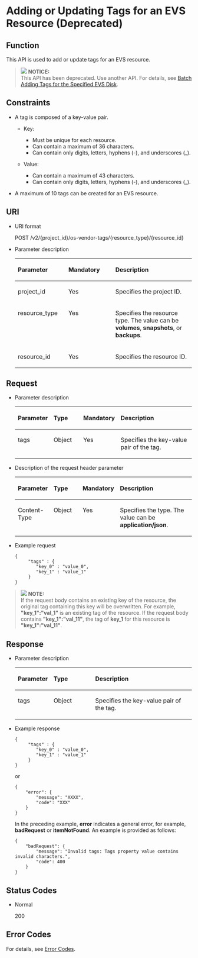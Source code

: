 # Adding or Updating Tags for an EVS Resource \(Deprecated\)<a name="evs_04_2036"></a>

## Function<a name="section17386310104128"></a>

This API is used to add or update tags for an EVS resource.

>![](/images/icon-notice.gif) **NOTICE:**   
>This API has been deprecated. Use another API. For details, see  [Batch Adding Tags for the Specified EVS Disk](batch-adding-tags-for-the-specified-evs-disk.md).  

## Constraints<a name="section58153866104128"></a>

-   A tag is composed of a key-value pair.
    -   Key:
        -   Must be unique for each resource.
        -   Can contain a maximum of 36 characters.
        -   Can contain only digits, letters, hyphens \(-\), and underscores \(\_\).

    -   Value:
        -   Can contain a maximum of 43 characters.
        -   Can contain only digits, letters, hyphens \(-\), and underscores \(\_\).



-   A maximum of 10 tags can be created for an EVS resource.

## URI<a name="section48475837104128"></a>

-   URI format

    POST /v2/\{project\_id\}/os-vendor-tags/\{resource\_type\}/\{resource\_id\}

-   Parameter description

    <a name="table28484833104128"></a>
    <table><thead align="left"><tr id="row60547305104128"><th class="cellrowborder" valign="top" width="28.57%" id="mcps1.1.4.1.1"><p id="p5384679104128"><a name="p5384679104128"></a><a name="p5384679104128"></a>Parameter</p>
    </th>
    <th class="cellrowborder" valign="top" width="26.529999999999998%" id="mcps1.1.4.1.2"><p id="p33505894104128"><a name="p33505894104128"></a><a name="p33505894104128"></a>Mandatory</p>
    </th>
    <th class="cellrowborder" valign="top" width="44.9%" id="mcps1.1.4.1.3"><p id="p29622926104128"><a name="p29622926104128"></a><a name="p29622926104128"></a>Description</p>
    </th>
    </tr>
    </thead>
    <tbody><tr id="row50646790104128"><td class="cellrowborder" valign="top" width="28.57%" headers="mcps1.1.4.1.1 "><p id="p8749302104128"><a name="p8749302104128"></a><a name="p8749302104128"></a>project_id</p>
    </td>
    <td class="cellrowborder" valign="top" width="26.529999999999998%" headers="mcps1.1.4.1.2 "><p id="p37604871104128"><a name="p37604871104128"></a><a name="p37604871104128"></a>Yes</p>
    </td>
    <td class="cellrowborder" valign="top" width="44.9%" headers="mcps1.1.4.1.3 "><p id="p26095712104128"><a name="p26095712104128"></a><a name="p26095712104128"></a>Specifies the project ID.</p>
    </td>
    </tr>
    <tr id="row40869685152038"><td class="cellrowborder" valign="top" width="28.57%" headers="mcps1.1.4.1.1 "><p id="p33171521152058"><a name="p33171521152058"></a><a name="p33171521152058"></a>resource_type</p>
    </td>
    <td class="cellrowborder" valign="top" width="26.529999999999998%" headers="mcps1.1.4.1.2 "><p id="p2538652152058"><a name="p2538652152058"></a><a name="p2538652152058"></a>Yes</p>
    </td>
    <td class="cellrowborder" valign="top" width="44.9%" headers="mcps1.1.4.1.3 "><p id="p42707547152038"><a name="p42707547152038"></a><a name="p42707547152038"></a>Specifies the resource type. The value can be <strong id="b842352706193556"><a name="b842352706193556"></a><a name="b842352706193556"></a>volumes</strong>, <strong id="b84235270619367"><a name="b84235270619367"></a><a name="b84235270619367"></a>snapshots</strong>, or <strong id="b842352706193615"><a name="b842352706193615"></a><a name="b842352706193615"></a>backups</strong>.</p>
    </td>
    </tr>
    <tr id="row255647152042"><td class="cellrowborder" valign="top" width="28.57%" headers="mcps1.1.4.1.1 "><p id="p38738380152058"><a name="p38738380152058"></a><a name="p38738380152058"></a>resource_id</p>
    </td>
    <td class="cellrowborder" valign="top" width="26.529999999999998%" headers="mcps1.1.4.1.2 "><p id="p50801043152058"><a name="p50801043152058"></a><a name="p50801043152058"></a>Yes</p>
    </td>
    <td class="cellrowborder" valign="top" width="44.9%" headers="mcps1.1.4.1.3 "><p id="p33198438152042"><a name="p33198438152042"></a><a name="p33198438152042"></a>Specifies the resource ID.</p>
    </td>
    </tr>
    </tbody>
    </table>


## Request<a name="section33377962104128"></a>

-   Parameter description

    <a name="table16590896104128"></a>
    <table><thead align="left"><tr id="row60389002104128"><th class="cellrowborder" valign="top" width="17.169999999999998%" id="mcps1.1.5.1.1"><p id="p1625381416113"><a name="p1625381416113"></a><a name="p1625381416113"></a>Parameter</p>
    </th>
    <th class="cellrowborder" valign="top" width="17.59%" id="mcps1.1.5.1.2"><p id="p1513999104128"><a name="p1513999104128"></a><a name="p1513999104128"></a>Type</p>
    </th>
    <th class="cellrowborder" valign="top" width="18.279999999999998%" id="mcps1.1.5.1.3"><p id="p55525100104128"><a name="p55525100104128"></a><a name="p55525100104128"></a>Mandatory</p>
    </th>
    <th class="cellrowborder" valign="top" width="46.96%" id="mcps1.1.5.1.4"><p id="p1239270104128"><a name="p1239270104128"></a><a name="p1239270104128"></a>Description</p>
    </th>
    </tr>
    </thead>
    <tbody><tr id="row33272036104128"><td class="cellrowborder" valign="top" width="17.169999999999998%" headers="mcps1.1.5.1.1 "><p id="p37459679152411"><a name="p37459679152411"></a><a name="p37459679152411"></a>tags</p>
    </td>
    <td class="cellrowborder" valign="top" width="17.59%" headers="mcps1.1.5.1.2 "><p id="p59805966104128"><a name="p59805966104128"></a><a name="p59805966104128"></a>Object</p>
    </td>
    <td class="cellrowborder" valign="top" width="18.279999999999998%" headers="mcps1.1.5.1.3 "><p id="p12445066104128"><a name="p12445066104128"></a><a name="p12445066104128"></a>Yes</p>
    </td>
    <td class="cellrowborder" valign="top" width="46.96%" headers="mcps1.1.5.1.4 "><p id="p1417386104128"><a name="p1417386104128"></a><a name="p1417386104128"></a>Specifies the key-value pair of the tag.</p>
    </td>
    </tr>
    </tbody>
    </table>

-   Description of the request header parameter

    <a name="table2028154215261"></a>
    <table><thead align="left"><tr id="row5873922415261"><th class="cellrowborder" valign="top" width="17.23%" id="mcps1.1.5.1.1"><p id="p1076316158116"><a name="p1076316158116"></a><a name="p1076316158116"></a>Parameter</p>
    </th>
    <th class="cellrowborder" valign="top" width="17.49%" id="mcps1.1.5.1.2"><p id="p1398844406"><a name="p1398844406"></a><a name="p1398844406"></a>Type</p>
    </th>
    <th class="cellrowborder" valign="top" width="18.240000000000002%" id="mcps1.1.5.1.3"><p id="p69908410015"><a name="p69908410015"></a><a name="p69908410015"></a>Mandatory</p>
    </th>
    <th class="cellrowborder" valign="top" width="47.04%" id="mcps1.1.5.1.4"><p id="p1727312315261"><a name="p1727312315261"></a><a name="p1727312315261"></a>Description</p>
    </th>
    </tr>
    </thead>
    <tbody><tr id="row5694570715261"><td class="cellrowborder" valign="top" width="17.23%" headers="mcps1.1.5.1.1 "><p id="p4919953115261"><a name="p4919953115261"></a><a name="p4919953115261"></a>Content-Type</p>
    </td>
    <td class="cellrowborder" valign="top" width="17.49%" headers="mcps1.1.5.1.2 "><p id="p209931941909"><a name="p209931941909"></a><a name="p209931941909"></a>Object</p>
    </td>
    <td class="cellrowborder" valign="top" width="18.240000000000002%" headers="mcps1.1.5.1.3 "><p id="p399418412010"><a name="p399418412010"></a><a name="p399418412010"></a>Yes</p>
    </td>
    <td class="cellrowborder" valign="top" width="47.04%" headers="mcps1.1.5.1.4 "><p id="p2823169515261"><a name="p2823169515261"></a><a name="p2823169515261"></a>Specifies the type. The value can be <strong id="b842352706194129"><a name="b842352706194129"></a><a name="b842352706194129"></a>application/json</strong>.</p>
    </td>
    </tr>
    </tbody>
    </table>


-   Example request

    ```
    {  
         "tags" : { 
            "key_0" : "value_0", 
            "key_1" : "value_1"  
         } 
    }
    ```


>![](/images/icon-note.gif) **NOTE:**   
>If the request body contains an existing key of the resource, the original tag containing this key will be overwritten. For example,  **"key\_1":"val\_1"**  is an existing tag of the resource. If the request body contains  **"key\_1":"val\_11"**, the tag of  **key\_1**  for this resource is  **"key\_1":"val\_11"**.  

## Response<a name="section26860493104128"></a>

-   Parameter description

    <a name="table37832011153258"></a>
    <table><thead align="left"><tr id="row17828636153258"><th class="cellrowborder" valign="top" width="19.05%" id="mcps1.1.4.1.1"><p id="p34833401153258"><a name="p34833401153258"></a><a name="p34833401153258"></a>Parameter</p>
    </th>
    <th class="cellrowborder" valign="top" width="23.810000000000002%" id="mcps1.1.4.1.2"><p id="p2933214153258"><a name="p2933214153258"></a><a name="p2933214153258"></a>Type</p>
    </th>
    <th class="cellrowborder" valign="top" width="57.14%" id="mcps1.1.4.1.3"><p id="p51686370153258"><a name="p51686370153258"></a><a name="p51686370153258"></a>Description</p>
    </th>
    </tr>
    </thead>
    <tbody><tr id="row25846481153258"><td class="cellrowborder" valign="top" width="19.05%" headers="mcps1.1.4.1.1 "><p id="p13190249153258"><a name="p13190249153258"></a><a name="p13190249153258"></a>tags</p>
    </td>
    <td class="cellrowborder" valign="top" width="23.810000000000002%" headers="mcps1.1.4.1.2 "><p id="p61777233153258"><a name="p61777233153258"></a><a name="p61777233153258"></a>Object</p>
    </td>
    <td class="cellrowborder" valign="top" width="57.14%" headers="mcps1.1.4.1.3 "><p id="p49997362153258"><a name="p49997362153258"></a><a name="p49997362153258"></a>Specifies the key-value pair of the tag.</p>
    </td>
    </tr>
    </tbody>
    </table>


-   Example response

    ```
    {  
         "tags" : { 
            "key_0" : "value_0", 
            "key_1" : "value_1"  
         } 
    }
    ```

    or

    ```
    {
        "error": {
            "message": "XXXX", 
            "code": "XXX"
        }
    }
    ```

    In the preceding example,  **error**  indicates a general error, for example,  **badRequest**  or  **itemNotFound**. An example is provided as follows:

    ```
    {
        "badRequest": {
            "message": "Invalid tags: Tags property value contains invalid characters.", 
            "code": 400
        }
    }
    ```


## Status Codes<a name="section46084594151835"></a>

-   Normal

    200


## Error Codes<a name="section431317151242"></a>

For details, see  [Error Codes](error-codes.md).

